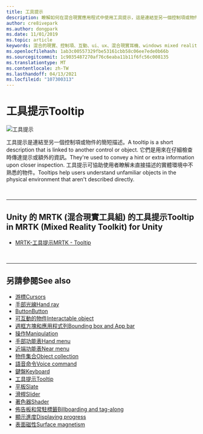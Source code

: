 ```yaml
---
title: 工具提示
description: 瞭解如何在混合現實應用程式中使用工具提示，這是連結至另一個控制項或物件的簡短描述。
author: cre8ivepark
ms.author: dongpark
ms.date: 11/01/2019
ms.topic: article
keywords: 混合的現實、控制項、互動、ui、ux、混合現實耳機、windows mixed reality 耳機、虛擬實境耳機、HoloLens、工具提示、MRTK、混合現實工具組
ms.openlocfilehash: 1ab3c00557329fbe53161cbb58c06ee7ede0b66b
ms.sourcegitcommit: 1c9035487270af76c6eaba11b11f6fc56c008135
ms.translationtype: MT
ms.contentlocale: zh-TW
ms.lasthandoff: 04/13/2021
ms.locfileid: "107300313"
---
```

# <a name="tooltip"></a><span data-ttu-id="950f9-104">工具提示</span><span class="sxs-lookup"><span data-stu-id="950f9-104">Tooltip</span></span>

![工具提示](images/UX_Hero_Tooltip.jpg)

<span data-ttu-id="950f9-106">工具提示是連結至另一個控制項或物件的簡短描述。</span><span class="sxs-lookup"><span data-stu-id="950f9-106">A tooltip is a short description that is linked to another control or object.</span></span> <span data-ttu-id="950f9-107">它們是用來在仔細檢查時傳達提示或額外的資訊。</span><span class="sxs-lookup"><span data-stu-id="950f9-107">They're used to convey a hint or extra information upon closer inspection.</span></span> <span data-ttu-id="950f9-108">工具提示可協助使用者瞭解未直接描述的實體環境中不熟悉的物件。</span><span class="sxs-lookup"><span data-stu-id="950f9-108">Tooltips help users understand unfamiliar objects in the physical environment that aren't described directly.</span></span> 

<br>

---

## <a name="tooltip-in-mrtk-mixed-reality-toolkit-for-unity"></a><span data-ttu-id="950f9-109">Unity 的 MRTK (混合現實工具組) 的工具提示</span><span class="sxs-lookup"><span data-stu-id="950f9-109">Tooltip in MRTK (Mixed Reality Toolkit) for Unity</span></span>

* [<span data-ttu-id="950f9-110">MRTK-工具提示</span><span class="sxs-lookup"><span data-stu-id="950f9-110">MRTK - Tooltip</span></span>](https://docs.microsoft.com/windows/mixed-reality/mrtk-unity/features/ux-building-blocks/tooltip)

<br>

---

## <a name="see-also"></a><span data-ttu-id="950f9-111">另請參閱</span><span class="sxs-lookup"><span data-stu-id="950f9-111">See also</span></span>

* [<span data-ttu-id="950f9-112">游標</span><span class="sxs-lookup"><span data-stu-id="950f9-112">Cursors</span></span>](cursors.md)
* [<span data-ttu-id="950f9-113">手部光線</span><span class="sxs-lookup"><span data-stu-id="950f9-113">Hand ray</span></span>](point-and-commit.md)
* [<span data-ttu-id="950f9-114">Button</span><span class="sxs-lookup"><span data-stu-id="950f9-114">Button</span></span>](button.md)
* [<span data-ttu-id="950f9-115">可互動的物件</span><span class="sxs-lookup"><span data-stu-id="950f9-115">Interactable object</span></span>](interactable-object.md)
* [<span data-ttu-id="950f9-116">週框方塊和應用程式列</span><span class="sxs-lookup"><span data-stu-id="950f9-116">Bounding box and App bar</span></span>](app-bar-and-bounding-box.md)
* [<span data-ttu-id="950f9-117">操作</span><span class="sxs-lookup"><span data-stu-id="950f9-117">Manipulation</span></span>](direct-manipulation.md)
* [<span data-ttu-id="950f9-118">手部功能表</span><span class="sxs-lookup"><span data-stu-id="950f9-118">Hand menu</span></span>](hand-menu.md)
* [<span data-ttu-id="950f9-119">近端功能表</span><span class="sxs-lookup"><span data-stu-id="950f9-119">Near menu</span></span>](near-menu.md)
* [<span data-ttu-id="950f9-120">物件集合</span><span class="sxs-lookup"><span data-stu-id="950f9-120">Object collection</span></span>](object-collection.md)
* [<span data-ttu-id="950f9-121">語音命令</span><span class="sxs-lookup"><span data-stu-id="950f9-121">Voice command</span></span>](voice-input.md)
* [<span data-ttu-id="950f9-122">鍵盤</span><span class="sxs-lookup"><span data-stu-id="950f9-122">Keyboard</span></span>](keyboard.md)
* [<span data-ttu-id="950f9-123">工具提示</span><span class="sxs-lookup"><span data-stu-id="950f9-123">Tooltip</span></span>](tooltip.md)
* [<span data-ttu-id="950f9-124">平板</span><span class="sxs-lookup"><span data-stu-id="950f9-124">Slate</span></span>](slate.md)
* [<span data-ttu-id="950f9-125">滑桿</span><span class="sxs-lookup"><span data-stu-id="950f9-125">Slider</span></span>](slider.md)
* [<span data-ttu-id="950f9-126">著色器</span><span class="sxs-lookup"><span data-stu-id="950f9-126">Shader</span></span>](shader.md)
* [<span data-ttu-id="950f9-127">佈告板和常駐標籤</span><span class="sxs-lookup"><span data-stu-id="950f9-127">Billboarding and tag-along</span></span>](billboarding-and-tag-along.md)
* [<span data-ttu-id="950f9-128">顯示進度</span><span class="sxs-lookup"><span data-stu-id="950f9-128">Displaying progress</span></span>](progress.md)
* [<span data-ttu-id="950f9-129">表面磁性</span><span class="sxs-lookup"><span data-stu-id="950f9-129">Surface magnetism</span></span>](surface-magnetism.md)
